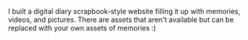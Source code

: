 I built a digital diary scrapbook-style website filling it up with memories, videos, and pictures. There are assets that aren't available but can be replaced with your own assets of memories :)
